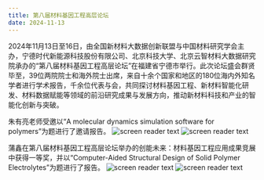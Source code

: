 ```yaml
---
title: 第八届材料基因工程高层论坛
date: 2024-11-13
---
```


2024年11月13日至16日，由全国新材料大数据创新联盟与中国材料研究学会主办，宁德时代新能源科技股份有限公司、北京科技大学、北京云智材料大数据研究院承办的“第八届材料基因工程高层论坛”在福建省宁德市举行。此次论坛盛会群贤毕至，39位两院院士和海外院士出席，来自十余个国家和地区的180位海内外知名学者进行学术报告，千余位代表与会，共同探讨材料基因工程、新材料智能化研发、材料数据赋能等领域的前沿研究成果与发展方向，推动新材料科技和产业的智能化创新与突破。

<!--more-->

朱有亮老师受邀以“A molecular dynamics simulation software for polymers”为题进行了邀请报告。
![screen reader text](2024_nd_zhu_1.jpg )
![screen reader text](2024_nd_zhu_2.jpg )

蒲鑫在第八届材料基因工程高层论坛举办的创能未来：材料基因工程应用成果竞展中获得一等奖，并以“Computer-Aided Structural Design of Solid Polymer Electrolytes”为题进行了报告。
![screen reader text](2024_nd_pu_1.jpg )
![screen reader text](2024_nd_pu_2.jpg )